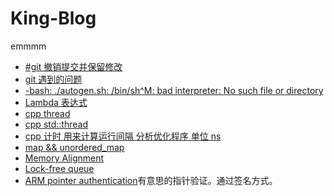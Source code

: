 # King-Blog
emmmm
- [#git 撤销提交并保留修改](https://github.com/king-etc/Problem-etc/issues/3)
- [git 遇到的问题](https://github.com/king-etc/Problem-etc/issues/2)
- [-bash: ./autogen.sh: /bin/sh^M: bad interpreter: No such file or directory](https://github.com/king-etc/Problem-etc/issues/1)
- [Lambda 表达式](https://www.oracle.com/technetwork/cn/articles/servers-storage-dev/howto-use-lambda-exp-cpp11-2189895-zhs.html)
- [cpp thread](https://github.com/king-etc/King-Blog/issues/1)
- [cpp std::thread](https://github.com/king-etc/King-Blog/issues/2)
- [cpp 计时 用来计算运行间隔 分析优化程序 单位 ns](https://github.com/king-etc/library/blob/master/chrono/chrono.hpp)
- [map && unordered_map](https://github.com/king-etc/King-Blog/issues/4)
- [Memory Alignment ](https://github.com/king-etc/King-Blog/issues/6)
- [Lock-free queue](https://github.com/king-etc/library/tree/master/queue)
- [ARM pointer authentication](https://lwn.net/Articles/718888/)有意思的指针验证。通过签名方式。
